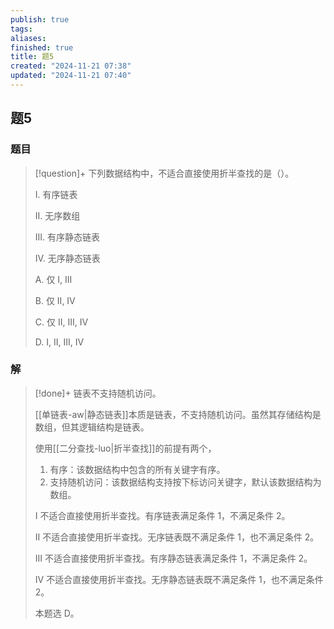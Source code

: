 ```yaml
---
publish: true
tags: 
aliases: 
finished: true
title: 题5
created: "2024-11-21 07:38"
updated: "2024-11-21 07:40"
---
```

## 题5
### 题目
> [!question]+
> 下列数据结构中，不适合直接使用折半查找的是（）。
> 
> I. 有序链表
> 
> II. 无序数组
> 
> III. 有序静态链表
> 
> IV. 无序静态链表
> 
> A. 仅 I, III
> 
> B. 仅 II, IV
> 
> C. 仅 II, III, IV
> 
> D. I, II, III, IV
### 解
> [!done]+
> 链表不支持随机访问。
> 
> [[单链表-aw|静态链表]]本质是链表，不支持随机访问。虽然其存储结构是数组，但其逻辑结构是链表。
> 
> 使用[[二分查找-luo|折半查找]]的前提有两个，
> 1. 有序：该数据结构中包含的所有关键字有序。
> 2. 支持随机访问：该数据结构支持按下标访问关键字，默认该数据结构为数组。
> 
> I 不适合直接使用折半查找。有序链表满足条件 1，不满足条件 2。
> 
> II 不适合直接使用折半查找。无序链表既不满足条件 1，也不满足条件 2。
> 
> III 不适合直接使用折半查找。有序静态链表满足条件 1，不满足条件 2。
> 
> IV 不适合直接使用折半查找。无序静态链表既不满足条件 1，也不满足条件 2。
> 
> 本题选 D。